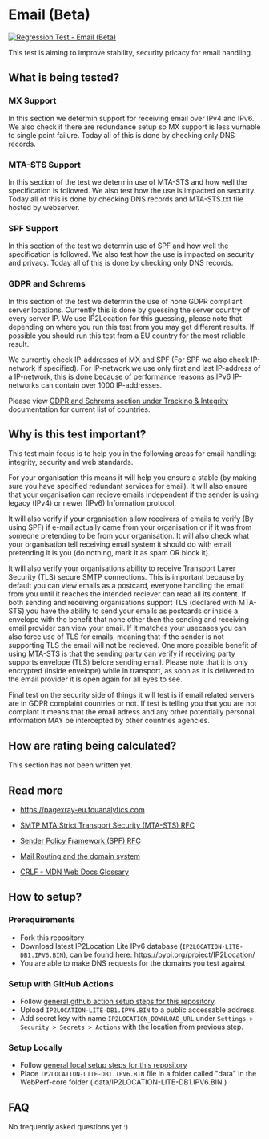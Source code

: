 # Email (Beta)
[![Regression Test - Email (Beta)](https://github.com/Webperf-se/webperf_core/actions/workflows/regression-test-email.yml/badge.svg)](https://github.com/Webperf-se/webperf_core/actions/workflows/regression-test-email.yml)

This test is aiming to improve stability, security pricacy for email handling.


## What is being tested?

### MX Support
In this section we determin support for receiving email over IPv4 and IPv6.
We also check if there are redundance setup so MX support is less vurnable to single point failure.
Today all of this is done by checking only DNS records.

### MTA-STS Support

In this section of the test we determin use of MTA-STS and how well the specification is followed.
We also test how the use is impacted on security.
Today all of this is done by checking DNS records and MTA-STS.txt file hosted by webserver.

### SPF Support

In this section of the test we determin use of SPF and how well the specification is followed.
We also test how the use is impacted on security and privacy.
Today all of this is done by checking only DNS records.

### GDPR and Schrems

In this section of the test we determin the use of none GDPR compliant server locations.
Currently this is done by guessing the server country of every server IP.
We use IP2Location for this guessing, please note that depending on where you run this test from you may get different results.
If possible you should run this test from a EU country for the most reliable result.

We currently check IP-addresses of MX and SPF (For SPF we also check IP-network if specified).
For IP-network we use only first and last IP-address of a IP-network, this is done because of performance reasons as IPv6 IP-networks can contain over 1000 IP-addresses.

Please view [GDPR and Schrems section under Tracking & Integrity](./tracking.md#gdpr-and-schrems) documentation for
current list of countries.

## Why is this test important?

This test main focus is to help you in the following areas for email handling: integrity, security and web standards.

For your organisation this means it will help you ensure
a stable (by making sure you have specified redundant services for email).
It will also ensure that your organisation can recieve emails independent
if the sender is using legacy (IPv4) or newer (IPv6) Information protocol.

It will also verify if your organisation allow receivers of emails to verify (By using SPF) if e-mail actually came from your organisation or if it was from someone pretending to be from your organisation.
It will also check what your organisation tell receiving email system it should do with email pretending
it is you (do nothing, mark it as spam OR block it).

It will also verify your organisations ability to receive Transport Layer Security (TLS) secure SMTP connections.
This is important because by default you can view emails as a postcard, everyone handling the email from you until it reaches the intended reciever can read all its content.
If both sending and receiving organisations support TLS (declared with MTA-STS) you have the ability to send your emails as postcards or inside a envelope with the benefit that none other then the sending and receiving email provider can view your email.
If it matches your usecases you can also force use of TLS for emails, meaning that if the sender is not supporting TLS the email will not be recieved.
One more possible benefit of using MTA-STS is that the sending party can verify if receiving party supports envelope (TLS) before sending email.
Please note that it is only encrypted (inside envelope) while in transport, as soon as it is delivered to the email provider it is open again for all eyes to see.

Final test on the security side of things it will test is if email related servers are in GDPR complaint countries or not.
If test is telling you that you are not compiant it means that
the email adress and any other potentially personal information MAY be intercepted by
other countries agencies.


## How are rating being calculated?

This section has not been written yet.

## Read more

* https://pagexray-eu.fouanalytics.com

* [SMTP MTA Strict Transport Security (MTA-STS) RFC](https://www.rfc-editor.org/rfc/rfc8461)
* [Sender Policy Framework (SPF) RFC](https://www.rfc-editor.org/rfc/rfc7208)
* [Mail Routing and the domain system](https://www.rfc-editor.org/rfc/rfc974.html)
* [CRLF - MDN Web Docs Glossary](https://developer.mozilla.org/en-US/docs/Glossary/CRLF)

## How to setup?

### Prerequirements

* Fork this repository
* Download latest IP2Location Lite IPv6 database (`IP2LOCATION-LITE-DB1.IPV6.BIN`), can be found here: https://pypi.org/project/IP2Location/
* You are able to make DNS requests for the domains you test against

### Setup with GitHub Actions

* Follow [general github action setup steps for this repository](../getting-started-github-actions.md).
* Upload `IP2LOCATION-LITE-DB1.IPV6.BIN` to a public accessable address.
* Add secret key with name `IP2LOCATION_DOWNLOAD_URL` under `Settings > Security > Secrets > Actions` with the location from previous step.

### Setup Locally

* Follow [general local setup steps for this repository](../getting-started-local.md)
* Place `IP2LOCATION-LITE-DB1.IPV6.BIN` file in a folder called "data" in the WebPerf-core folder ( data/IP2LOCATION-LITE-DB1.IPV6.BIN )


## FAQ

No frequently asked questions yet :)
